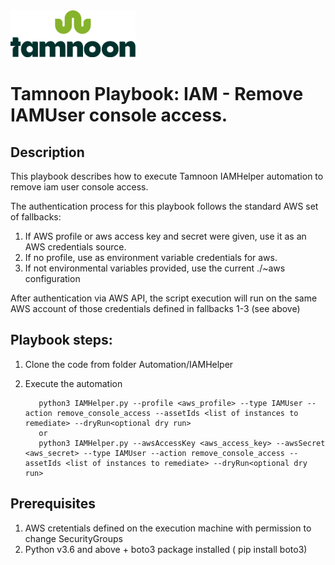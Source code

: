 
<img src="../../images/icons/Tamnoon.png" width="200"/>

# Tamnoon Playbook: IAM - Remove IAMUser console access.

## Description
This playbook describes how to execute Tamnoon IAMHelper automation to remove iam user console access.

The authentication process for this playbook follows the standard AWS set of fallbacks:
1. If AWS profile or aws access key and secret were given, use it as an AWS credentials source.
2. If no profile, use as environment variable credentials for aws.
3. If not environmental variables provided, use the current ./~aws configuration

After authentication via AWS API, the script execution will run on the same AWS account of those credentials defined in fallbacks 1-3 (see above)

## Playbook steps:
1. Clone the code from folder Automation/IAMHelper
2. Execute the automation 
 
          python3 IAMHelper.py --profile <aws_profile> --type IAMUser --action remove_console_access --assetIds <list of instances to remediate> --dryRun<optional dry run>
          or 
          python3 IAMHelper.py --awsAccessKey <aws_access_key> --awsSecret <aws_secret> --type IAMUser --action remove_console_access --assetIds <list of instances to remediate> --dryRun<optional dry run>




## Prerequisites 
1. AWS cretentials defined on the execution machine with permission to change SecurityGroups
2. Python v3.6  and above + boto3 package installed ( pip install boto3)


